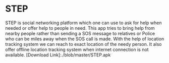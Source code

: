 # STEP
STEP is social networking platform which one can use to ask for help when needed or offer help to people in need.
This app tries to bring help from nearby people rather than sending a SOS message to relatives or Police who can be miles away when the SOS call is made.
With the help of location tracking system we can reach to exact location of the needy person.
It also offer offline location tracking system when internet connection is not available.
[Download Link]:./blob/master/STEP.apk
